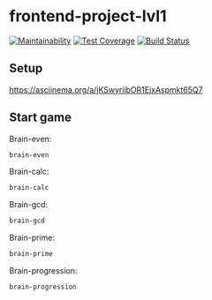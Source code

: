 # frontend-project-lvl1
[![Maintainability](https://api.codeclimate.com/v1/badges/58106cc97b19590f62c2/maintainability)](https://codeclimate.com/github/AlSerP/frontend-project-lvl1/maintainability)
[![Test Coverage](https://api.codeclimate.com/v1/badges/58106cc97b19590f62c2/test_coverage)](https://codeclimate.com/github/AlSerP/frontend-project-lvl1/test_coverage)
[![Build Status](https://travis-ci.org/AlSerP/frontend-project-lvl1.svg?branch=master)](https://travis-ci.org/AlSerP/frontend-project-lvl1)

## Setup
https://asciinema.org/a/jKSwyriibOR1EjxAspmkt65Q7

## Start game

Brain-even:

```bash
brain-even
```

Brain-calc:

```bash
brain-calc
```

Brain-gcd:

```bash
brain-gcd
```

Brain-prime:

```bash
brain-prime
```

Brain-progression:

```bash
brain-progression
```
